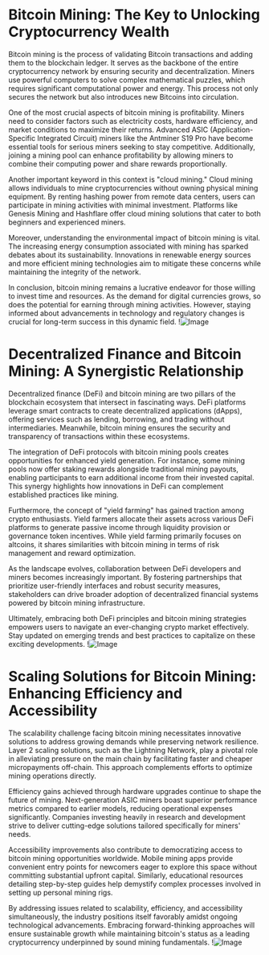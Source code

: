 # Bitcoin Mining: The Key to Unlocking Cryptocurrency Wealth

Bitcoin mining is the process of validating Bitcoin transactions and adding them to the blockchain ledger. It serves as the backbone of the entire cryptocurrency network by ensuring security and decentralization. Miners use powerful computers to solve complex mathematical puzzles, which requires significant computational power and energy. This process not only secures the network but also introduces new Bitcoins into circulation.

One of the most crucial aspects of bitcoin mining is profitability. Miners need to consider factors such as electricity costs, hardware efficiency, and market conditions to maximize their returns. Advanced ASIC (Application-Specific Integrated Circuit) miners like the Antminer S19 Pro have become essential tools for serious miners seeking to stay competitive. Additionally, joining a mining pool can enhance profitability by allowing miners to combine their computing power and share rewards proportionally.

Another important keyword in this context is "cloud mining." Cloud mining allows individuals to mine cryptocurrencies without owning physical mining equipment. By renting hashing power from remote data centers, users can participate in mining activities with minimal investment. Platforms like Genesis Mining and Hashflare offer cloud mining solutions that cater to both beginners and experienced miners.

Moreover, understanding the environmental impact of bitcoin mining is vital. The increasing energy consumption associated with mining has sparked debates about its sustainability. Innovations in renewable energy sources and more efficient mining technologies aim to mitigate these concerns while maintaining the integrity of the network.

In conclusion, bitcoin mining remains a lucrative endeavor for those willing to invest time and resources. As the demand for digital currencies grows, so does the potential for earning through mining activities. However, staying informed about advancements in technology and regulatory changes is crucial for long-term success in this dynamic field. !![Image](https://github.com/user-attachments/assets/3be06921-4469-491d-bd37-5f14c53422b7)

# Decentralized Finance and Bitcoin Mining: A Synergistic Relationship

Decentralized finance (DeFi) and bitcoin mining are two pillars of the blockchain ecosystem that intersect in fascinating ways. DeFi platforms leverage smart contracts to create decentralized applications (dApps), offering services such as lending, borrowing, and trading without intermediaries. Meanwhile, bitcoin mining ensures the security and transparency of transactions within these ecosystems.

The integration of DeFi protocols with bitcoin mining pools creates opportunities for enhanced yield generation. For instance, some mining pools now offer staking rewards alongside traditional mining payouts, enabling participants to earn additional income from their invested capital. This synergy highlights how innovations in DeFi can complement established practices like mining.

Furthermore, the concept of "yield farming" has gained traction among crypto enthusiasts. Yield farmers allocate their assets across various DeFi platforms to generate passive income through liquidity provision or governance token incentives. While yield farming primarily focuses on altcoins, it shares similarities with bitcoin mining in terms of risk management and reward optimization.

As the landscape evolves, collaboration between DeFi developers and miners becomes increasingly important. By fostering partnerships that prioritize user-friendly interfaces and robust security measures, stakeholders can drive broader adoption of decentralized financial systems powered by bitcoin mining infrastructure.

Ultimately, embracing both DeFi principles and bitcoin mining strategies empowers users to navigate an ever-changing crypto market effectively. Stay updated on emerging trends and best practices to capitalize on these exciting developments. !![Image](https://github.com/user-attachments/assets/3be06921-4469-491d-bd37-5f14c53422b7)

# Scaling Solutions for Bitcoin Mining: Enhancing Efficiency and Accessibility

The scalability challenge facing bitcoin mining necessitates innovative solutions to address growing demands while preserving network resilience. Layer 2 scaling solutions, such as the Lightning Network, play a pivotal role in alleviating pressure on the main chain by facilitating faster and cheaper micropayments off-chain. This approach complements efforts to optimize mining operations directly.

Efficiency gains achieved through hardware upgrades continue to shape the future of mining. Next-generation ASIC miners boast superior performance metrics compared to earlier models, reducing operational expenses significantly. Companies investing heavily in research and development strive to deliver cutting-edge solutions tailored specifically for miners' needs.

Accessibility improvements also contribute to democratizing access to bitcoin mining opportunities worldwide. Mobile mining apps provide convenient entry points for newcomers eager to explore this space without committing substantial upfront capital. Similarly, educational resources detailing step-by-step guides help demystify complex processes involved in setting up personal mining rigs.

By addressing issues related to scalability, efficiency, and accessibility simultaneously, the industry positions itself favorably amidst ongoing technological advancements. Embracing forward-thinking approaches will ensure sustainable growth while maintaining bitcoin's status as a leading cryptocurrency underpinned by sound mining fundamentals. !![Image](https://github.com/user-attachments/assets/3be06921-4469-491d-bd37-5f14c53422b7)